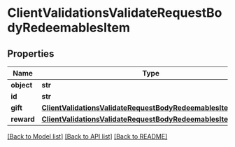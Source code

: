 # ClientValidationsValidateRequestBodyRedeemablesItem


## Properties
Name | Type | Description | Notes
------------ | ------------- | ------------- | -------------
**object** | **str** |  | [optional] 
**id** | **str** |  | [optional] 
**gift** | [**ClientValidationsValidateRequestBodyRedeemablesItemGift**](ClientValidationsValidateRequestBodyRedeemablesItemGift.md) |  | [optional] 
**reward** | [**ClientValidationsValidateRequestBodyRedeemablesItemReward**](ClientValidationsValidateRequestBodyRedeemablesItemReward.md) |  | [optional] 

[[Back to Model list]](../README.md#documentation-for-models) [[Back to API list]](../README.md#documentation-for-api-endpoints) [[Back to README]](../README.md)


